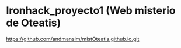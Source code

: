 # Ironhack_proyecto1 (Web misterio de Oteatis)
https://github.com/andmansim/mistOteatis.github.io.git
